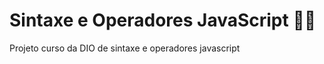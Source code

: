 # Sintaxe e Operadores JavaScript :woman_technologist:
Projeto curso da DIO de sintaxe e operadores javascript

